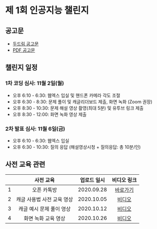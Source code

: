 # 제 1회 인공지능 챌린지



## 공고문
- [두드림 공고문](https://do.sejong.ac.kr/ko/program/all/view/1288)
- [PDF 공고문](https://github.com/SejongAI-Challenge/2020.AI.Challenge/blob/master/%E1%84%8C%E1%85%A6%201%E1%84%92%E1%85%AC%20AI%20%E1%84%8E%E1%85%A2%E1%86%AF%E1%84%85%E1%85%B5%E1%86%AB%E1%84%8C%E1%85%B5-%E1%84%8B%E1%85%A1%E1%86%AB%E1%84%82%E1%85%A2%E1%84%86%E1%85%AE%E1%86%AB.pdf)

## 챌린지 일정 
### 1차 코딩 심사: 11월 2일(월)
- 오후 6:10 - 6:30: 웹엑스 입실 및 핸드폰 카메라 각도 조절 
- 오후 6:30 - 8:30: 문제 풀이 및 캐글리더보드 제출, 화면 녹화 (Zoom 권장)
- 오후 8:30 - 10:30: 문제 해설 영상 촬영(최대 5분) 및 유투브 링크 제출 
- 오후 8:30 - 12:00: 화면 녹화 영상 제출
### 2차 발표 심사: 11월 6일(금)
- 오후 6:10 - 6:30: 웹엑스 입실 
- 오후 6:30 - 10:30: 질의 응답 (해설영상시청 + 질의응답: 총 10분/인)

## 사전 교육 관련
| | 사전 교육 | 업로드 일시 | 비디오 링크 |
|:--:|:--:|:--:|:--:|
| 1 | 오픈 카톡방  |  2020.09.28 | [바로가기](https://open.kakao.com/o/gYjJ1qxc) |
| 2 | 캐글 사용법 사전 교육 영상  |  2020.10.05 | [비디오](https://github.com/SejongAI-Challenge/2020.AI.Challenge/issues/3) |
| 3 | 캐글 예시 문제 풀이 영상  |  2020.10.12 | [비디오](https://github.com/SejongAI-Challenge/2020.AI.Challenge/issues/4) |
| 4 | 화면 녹화 교육 영상  |  2020.10.26 | [비디오](https://github.com/SejongAI-Challenge/2020.AI.Challenge/issues/5) |




